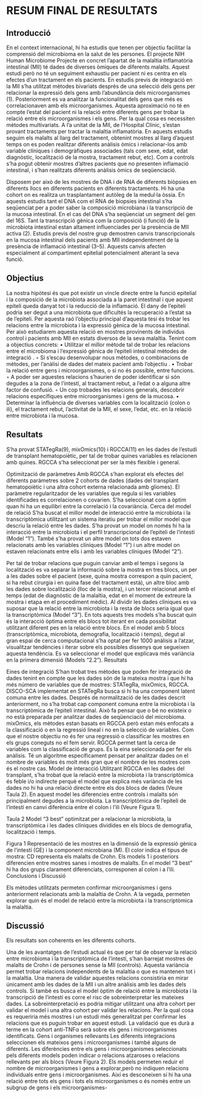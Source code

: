# RESUM FINAL DE RESULTATS


## Introducció

En el context internacional, hi ha estudis que tenen per objectiu facilitar la comprensió del microbioma en la salut de les persones. El projecte NIH Human Microbiome Projecte en concret l’apartat de la malaltia inflamatòria intestinal (MII) té dades de diverses òmiques de diferents malalts. Aquest estudi però no té un seguiment exhaustiu per pacient ni es centra en els efectes d’un tractament en els pacients. 
En estudis previs de integració en la MII s’ha utilitzat mètodes bivariats després de una selecció dels gens per relacionar la expressió dels gens amb l’abundància dels microorganismes (1). Posteriorment es va analitzar la funcionalitat dels gens que més es correlacionaven amb els microorganismes. Aquesta aproximació no té en compte l’estat del pacient ni la relació entre diferents gens per trobar la relació entre els microorganismes i els gens. Per la qual cosa es necessiten mètodes multivariats.
A l’a unitat de la MII, de l’Hospital Clínic, s’estan provant tractaments per tractar la malaltia inflamatòria. En aquests estudis seguim els malalts al llarg del tractament, obtenint mostres al llarg d’aquest temps on es poden realitzar diferents anàlisis òmics i relacionar-los amb variable clíniques i demogràfiques associades (tals com sexe, edat, edat diagnòstic, localització de la mostra, tractament rebut, etc). Com a controls s’ha pogut obtenir mostres d’altres pacients que no presenten inflamació intestinal, i s’han realitzats diferents anàlisis òmics de seqüenciació.

Disposem per això de les mostres de DNA i de RNA de diferents biòpsies en diferents llocs en diferents pacients en diferents tractaments. Hi ha una  cohort on es realitza un trasplantament autòleg de la medul·la òssia. En aquests estudis tant el DNA com el RNA de biopsies intestinal s’ha seqüenciat per a poder saber la composició microbiana i la transcripció de la mucosa intestinal. En el cas del DNA s’ha seqüenciat un segment del gen del 16S. 
Tant la transcripció gènica com la composició (i funció) de la microbiota intestinal estan altament influenciades per la presència de MII activa (2). Estudis previs del nostre grup demostren canvis transcripcionals en la mucosa intestinal dels pacients amb MII independentment de la presència de inflamació intestinal (3–5). Aquests canvis afecten especialment al compartiment epitelial potencialment alterant la seva funció.

## Objectius

La nostra hipòtesi és que pot existir un vincle directe entre la funció epitelial i la composició de la microbiota associada a la paret intestinal i que aquest epiteli queda danyat tot i la reducció de la inflamació. El dany de l’epiteli podria ser degut a una microbiota que dificultés la recuperació a l’estat sa de l’epiteli. Per aquesta raó l’objectiu principal d’aquesta tesi és trobar les relacions entre la microbiota i la expressió gènica de la mucosa intestinal. Per això estudiarem aquesta relació en mostres provinents de individus control i pacients amb MII en estats diversos de la seva malaltia. Tenint com a objectius concrets:
    • Utilitzar el millor mètode  tal de trobar les relacions entre el microbioma i l’expressió gènica de l’epiteli intestinal mètodes de integració .
        ◦ Si s’escau desenvolupar nous mètodes, o combinacions de mètodes, per l’anàlisi de dades del mateix pacient amb l’objectiu .
    • Trobar la relació entre gens i microorganismes, o si no és possible, entre funcions. 
        ◦ A poder ser aquestes relacions s’haurien de poder identificar si són degudes a la zona de l’intestí, al tractament rebut, a l’edat o a alguna altre factor de confusió. 
        ◦ Un cop trobades les relacions generals, descobrir relacions específiques entre microorganismes i gens de la mucosa. 
    • Determinar la influència de diverses variables com la localització (colon o ili), el tractament rebut, l’activitat de la MII, el sexe, l’edat, etc. en la relació entre microbiota i la mucosa.

## Resultats


S’ha provat STATegRa(9), mixOmics(10) i RGCCA(11) en les dades de l’estudi de transplant hematopoiètic, per tal de trobar quines variables es relacionen amb quines. RGCCA s’ha seleccionat per ser la més flexible i general. 

Optimització de paràmetres
Amb RGCCA s’han explorat els efectes del diferents paràmetres sobre 2 cohorts de dades (dades del transplant hematopoiètic i una altra cohort externa relacionada amb gliomes). 
El paràmetre regularitzador de les variables que regula si les variables identificades es correlacionen o covarien. S’ha seleccionat com a òptim quan hi ha un equilibri entre la correlació i la covariància. 
Cerca del model de relació
S’ha buscat el millor model de interacció entre la microbiota i la transcriptòmica utilitzant un sistema iteratiu per trobar el millor model que descriu la relació entre les dades. S’ha provat un model on només hi ha la interacció entre la microbiota i el perfil transcripcional de l’epiteli de l’intestí (Model “1”). 
També s’ha provat un altre model on tots dos estaven relacionats amb les variables clíniques (Model “1”) i un altre model on estaven relacionats entre ells i amb les variables clíniques (Model “2”). 

Per tal de trobar relacions que puguin canviar amb el temps i segons la localització es va separar la informació sobre la mostra en tres blocs, un per a les dades sobre el pacient (sexe, quina mostra correspon a quin pacient, si ha rebut cirurgia i en quina fase del tractament està), un altre bloc amb les dades sobre localització (lloc de la mostra), i un tercer relacionat amb el temps (edat de diagnòstic de la malaltia, edat en el moment de extreure la mostra i etapa en el procediment mèdic). Al dividir les dades clíniques es va suposar que la relació entre la microbiota i la resta de blocs seria igual que la transcriptòmica (Model “3”).
En tots aquests tres models s’ha buscat quin és la interacció òptima entre els blocs tot iterant en cada possibilitat utilitzant diferent pes en la relació entre blocs. En el model amb 5 blocs (transcriptòmica, microbiota, demografia, localització i temps), degut al gran espai de cerca computacional s’ha optat per fer 1000 anàlisis a l’atzar, visualitzar tendències i iterar sobre els possibles dissenys que segueixen aquesta tendència. Es va seleccionar el model que explicava més variància en la primera dimensió (Models “2.2”). 
Resultats

Eines de integració
S’han trobat tres mètodes que poden fer integració de dades tenint en compte que les dades són de la mateixa mostra i que hi ha més número de variables que de mostres: STATegRa, mixOmics, RGCCA. 
DISCO-SCA implementat en STATegRa busca si hi ha una component latent comuna entre les dades. Després de normalització de les dades descrit anteriorment, no s’ha trobat cap component comuna entre la microbiota i la transcriptòmica de l’epiteli intestinal. Això fa pensar que o bé no existeix o no està preparada per analitzar dades de seqüenciació del microbioma.
mixOmics, els mètodes estan basats en RGCCA però estan més enfocats a la classificació o en la regressió lineal i no en la selecció de variables. Com que el nostre objectiu no és fer una regressió o classificar les mostres en els grups coneguts no el fem servir.
RGCCA permet tant la cerca de variables com la classificació de grups. És la eina seleccionada per fer els anàlisis. Té un algoritme específicament pensat per analitzar dades on el nombre de variables és molt més gran que el nombre de les mostres com és el nostre cas. 
Model de interacció
Utilitzant RGCCA en les dades del transplant, s’ha trobat que la relació entre la microbiota i la transcriptòmica és feble i/o indirecte perquè el model que explica més variància de les dades no hi ha una relació directe entre els dos blocs de dades (Veure Taula 2). En aquest model les diferencies entre controls i malalts són principalment degudes a la microbiota. La transcriptòmica de l’epiteli de l’intestí en canvi diferència entre el colon i l’ili (Veure Figura 1). 

Taula 2 Model “3 best” optimitzat per a relacionar la microbiota, la transcriptòmica i les dades clíniques dividides en els blocs de demografia, localització i temps.

Figura 1 Representació de les mostres en la dimensió de la expressió gènica de l’intestí (GE) i la component microbiana (M). El color indica el tipus de mostra: CD representa els malalts de Crohn. Els models 1 i posteriors diferencien entre mostres sanes i mostres de malalts. En el model “3 best” hi ha dos grups clarament diferenciats, corresponen al colon i a l’ili. 
Conclusions i Discussió

Els mètodes utilitzats permeten confirmar microorganismes i gens anteriorment relacionats amb la malaltia de Crohn. A la vegada, permeten explorar quin és el model de relació entre la microbiota i la transcriptòmica la malaltia. 

## Discussió

Els resultats son coherents en les diferents cohorts. 

Una de les avantatges de l’estudi actual és que per tal de observar la relació entre microbioma i la transcriptòmica de l’intestí, s’han barrejat mostres de malalts de Crohn i de persones sense la MII (controls). Aquesta variància permet trobar relacions independents de la malaltia o que es mantenen tot i la malaltia. Una manera de validar aquestes relacions consistiria en mirar únicament amb les dades de la MII i un altre anàlisis amb les dades dels controls. Si també es busca el model òptim de relació entre la microbiota i la transcripció de l’intestí es corre el risc de sobreinterpretar les mateixes dades. 
La sobreinterpretació es podria mitigar utilitzant una altra cohort per validar el model i una altra cohort per validar les relacions. Per la qual cosa es requeriria més mostres i un estudi més generalitzat per confirmar les relacions que es puguin trobar en aquest estudi. La validació que es durà a terme en la cohort anti-TNFα serà sobre els gens i microorganismes identificats.
Gens i organismes rellevants
Les diferents integracions seleccionen els mateixos gens i microorganismes i també alguns de diferents. Les diferències entre els gens i microorganismes seleccionats pels diferents models poden indicar o relacions atzaroses o relacions rellevants per als blocs (Veure Figura 2).
Els models permeten reduir el nombre de microorganismes i gens a explorar,però no indiquen relacions individuals entre gens i microorganismes. Així es desconeixen sí hi ha una relació entre tots els gens i tots els microorganismes o és només entre un subgrup de gens i els  microorganismes-
